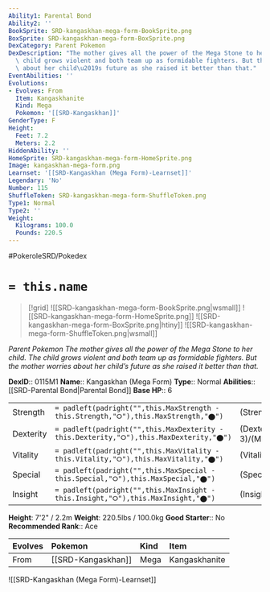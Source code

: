 ```yaml
---
Ability1: Parental Bond
Ability2: ''
BookSprite: SRD-kangaskhan-mega-form-BookSprite.png
BoxSprite: SRD-kangaskhan-mega-form-BoxSprite.png
DexCategory: Parent Pokemon
DexDescription: "The mother gives all the power of the Mega Stone to her child. The\
  \ child grows violent and both team up as formidable fighters. But the mother worries\
  \ about her child\u2019s future as she raised it better than that."
EventAbilities: ''
Evolutions:
- Evolves: From
  Item: Kangaskhanite
  Kind: Mega
  Pokemon: '[[SRD-Kangaskhan]]'
GenderType: F
Height:
  Feet: 7.2
  Meters: 2.2
HiddenAbility: ''
HomeSprite: SRD-kangaskhan-mega-form-HomeSprite.png
Image: kangaskhan-mega-form.png
Learnset: '[[SRD-Kangaskhan (Mega Form)-Learnset]]'
Legendary: 'No'
Number: 115
ShuffleToken: SRD-kangaskhan-mega-form-ShuffleToken.png
Type1: Normal
Type2: ''
Weight:
  Kilograms: 100.0
  Pounds: 220.5
---
```


#PokeroleSRD/Pokedex

# `= this.name`

> [!grid]
> ![[SRD-kangaskhan-mega-form-BookSprite.png|wsmall]]
> ![[SRD-kangaskhan-mega-form-HomeSprite.png]]
> ![[SRD-kangaskhan-mega-form-BoxSprite.png|htiny]]
> ![[SRD-kangaskhan-mega-form-ShuffleToken.png|wsmall]]


*Parent Pokemon*
*The mother gives all the power of the Mega Stone to her child. The child grows violent and both team up as formidable fighters. But the mother worries about her child’s future as she raised it better than that.*

**DexID**:: 0115M1
**Name**:: Kangaskhan (Mega Form)
**Type**:: Normal
**Abilities**:: [[SRD-Parental Bond|Parental Bond]]
**Base HP**:: 6

|           |                                                                                        |                                          |
| --------- | -------------------------------------------------------------------------------------- | ---------------------------------------- |
| Strength  | `= padleft(padright("",this.MaxStrength - this.Strength,"⭘"),this.MaxStrength,"⬤")`    | (Strength::3)/(MaxStrength::7)   |
| Dexterity | `= padleft(padright("",this.MaxDexterity - this.Dexterity,"⭘"),this.MaxDexterity,"⬤")` | (Dexterity:: 3)/(MaxDexterity::6) |
| Vitality  | `= padleft(padright("",this.MaxVitality - this.Vitality,"⭘"),this.MaxVitality,"⬤")`    | (Vitality::3)/(MaxVitality::6)   |
| Special   | `= padleft(padright("",this.MaxSpecial - this.Special,"⭘"),this.MaxSpecial,"⬤")`       | (Special::2)/(MaxSpecial::4)     |
| Insight   | `= padleft(padright("",this.MaxInsight - this.Insight,"⭘"),this.MaxInsight,"⬤")`       | (Insight::3)/(MaxInsight::6)     |

**Height**: 7'2" / 2.2m
**Weight**: 220.5lbs / 100.0kg
**Good Starter**:: No
**Recommended Rank**:: Ace

| Evolves   | Pokemon            | Kind   | Item          |
|:----------|:-------------------|:-------|:--------------|
| From      | [[SRD-Kangaskhan]] | Mega   | Kangaskhanite |

![[SRD-Kangaskhan (Mega Form)-Learnset]]